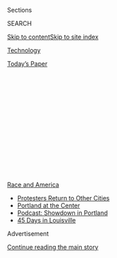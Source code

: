 <div id="app">

<div>

<div>

<div>

<div class="NYTAppHideMasthead css-1q2w90k e1suatyy0">

<div class="section css-ui9rw0 e1suatyy2">

<div class="css-eph4ug er09x8g0">

<div class="css-6n7j50">

</div>

<span class="css-1dv1kvn">Sections</span>

<div class="css-10488qs">

<span class="css-1dv1kvn">SEARCH</span>

</div>

[Skip to content](#site-content)[Skip to site
index](#site-index)

</div>

<div id="masthead-section-label" class="css-1wr3we4 eaxe0e00">

[Technology](https://www.nytimes.com/section/technology)

</div>

<div class="css-10698na e1huz5gh0">

</div>

</div>

<div id="masthead-bar-one" class="section hasLinks css-15hmgas e1csuq9d3">

<div class="css-uqyvli e1csuq9d0">

</div>

<div class="css-1uqjmks e1csuq9d1">

</div>

<div class="css-9e9ivx">

[](https://myaccount.nytimes.com/auth/login?response_type=cookie&client_id=vi)

</div>

<div class="css-1bvtpon e1csuq9d2">

[Today’s
Paper](https://www.nytimes.com/section/todayspaper)

</div>

</div>

</div>

</div>

<div data-aria-hidden="false">

<div id="site-content" data-role="main">

<div>

<div class="css-1aor85t" style="opacity:0.000000001;z-index:-1;visibility:hidden">

<div class="css-1hqnpie">

<div class="css-epjblv">

<span class="css-17xtcya">[Technology](/section/technology)</span><span class="css-x15j1o">|</span><span class="css-fwqvlz">Zuckerberg
Defends Hands-Off Approach to Trump’s
Posts</span>

</div>

<div class="css-k008qs">

<div class="css-1iwv8en">

<span class="css-18z7m18"></span>

<div>

</div>

</div>

<span class="css-1n6z4y">https://nyti.ms/300IMsV</span>

<div class="css-1705lsu">

<div class="css-4xjgmj">

<div class="css-4skfbu" data-role="toolbar" data-aria-label="Social Media Share buttons, Save button, and Comments Panel with current comment count" data-testid="share-tools">

  - 
  - 
  - 
  - 
    
    <div class="css-6n7j50">
    
    </div>

  - 
  - 

</div>

</div>

</div>

</div>

</div>

</div>

<div id="NYT_TOP_BANNER_REGION" class="css-13pd83m">

<div>

<div id="styln-prism-menu-1590763508878" class="section interactive-content interactive-size-medium css-1edisqu">

<div class="css-17ih8de interactive-body">

<div id="scroll-container" class="css-1gj85ro">

[<span class="styln-title-wrap"><span class="css-1pje3qr">Race
and</span><span class="css-1pje3qr">
America</span></span>](https://www.nytimes.com/news-event/george-floyd-protests-minneapolis-new-york-los-angeles?action=click&pgtype=Article&state=default&region=TOP_BANNER&context=storylines_menu)

  - [Protesters Return to Other
    Cities](https://www.nytimes.com/2020/07/26/us/protests-portland-seattle-trump.html?action=click&pgtype=Article&state=default&region=TOP_BANNER&context=storylines_menu)
  - [Portland at the
    Center](https://www.nytimes.com/2020/07/24/us/portland-oregon-protests-white-race.html?action=click&pgtype=Article&state=default&region=TOP_BANNER&context=storylines_menu)
  - [Podcast: Showdown in
    Portland](https://www.nytimes.com/2020/07/23/podcasts/the-daily/portland-protests.html?action=click&pgtype=Article&state=default&region=TOP_BANNER&context=storylines_menu)
  - [45 Days in
    Louisville](https://www.nytimes.com/interactive/2020/07/16/us/black-lives-matter-protests-louisville-breonna-taylor.html?action=click&pgtype=Article&state=default&region=TOP_BANNER&context=storylines_menu)

</div>

</div>

</div>

</div>

</div>

<div id="top-wrapper" class="css-1sy8kpn">

<div id="top-slug" class="css-l9onyx">

Advertisement

</div>

[Continue reading the main
story](#after-top)

<div class="ad top-wrapper" style="text-align:center;height:100%;display:block;min-height:250px">

<div id="top" class="place-ad" data-position="top" data-size-key="top">

</div>

</div>

<div id="after-top">

</div>

</div>

<div>

<div id="sponsor-wrapper" class="css-1hyfx7x">

<div id="sponsor-slug" class="css-19vbshk">

Supported by

</div>

[Continue reading the main
story](#after-sponsor)

<div id="sponsor" class="ad sponsor-wrapper" style="text-align:center;height:100%;display:block">

</div>

<div id="after-sponsor">

</div>

</div>

<div class="css-186x18t">

</div>

<div class="css-1vkm6nb ehdk2mb0">

# Zuckerberg Defends Hands-Off Approach to Trump’s Posts

</div>

In a call with Facebook employees, who have protested the inaction on
Mr. Trump’s messages, Mr. Zuckerberg said his decision was “pretty
thorough.”

<div class="css-79elbk" data-testid="photoviewer-wrapper">

<div class="css-z3e15g" data-testid="photoviewer-wrapper-hidden">

</div>

<div class="css-1a48zt4 ehw59r15" data-testid="photoviewer-children">

![<span class="css-cnj6d5 e1z0qqy90" itemprop="copyrightHolder"><span class="css-1ly73wi e1tej78p0">Credit...</span><span><span>Illustration
by Carolyn Sewell; Photograph by Jessica Chou for The New York
Times</span></span></span>](https://static01.nyt.com/images/2020/06/03/business/03facebook/03facebook-articleLarge.jpg?quality=75&auto=webp&disable=upscale)

</div>

</div>

<div class="css-18e8msd">

<div class="css-otjvjh epjyd6m0">

<div class="css-nmf14i ey68jwv0" data-aria-hidden="true">

[![Mike
Isaac](https://static01.nyt.com/images/2018/02/16/multimedia/author-mike-isaac/author-mike-isaac-thumbLarge.jpg
"Mike Isaac")](https://www.nytimes.com/by/mike-isaac)[![Cecilia
Kang](https://static01.nyt.com/images/2019/01/29/multimedia/author-cecilia-kang/author-cecilia-kang-thumbLarge.png
"Cecilia Kang")](https://www.nytimes.com/by/cecilia-kang)[![Sheera
Frenkel](https://static01.nyt.com/images/2018/06/14/multimedia/author-sheera-frenkel/author-sheera-frenkel-thumbLarge.png
"Sheera Frenkel")](https://www.nytimes.com/by/sheera-frenkel)

</div>

<div class="css-1baulvz">

By [<span class="css-1baulvz" itemprop="name">Mike
Isaac</span>](https://www.nytimes.com/by/mike-isaac),
[<span class="css-1baulvz" itemprop="name">Cecilia
Kang</span>](https://www.nytimes.com/by/cecilia-kang) and
[<span class="css-1baulvz last-byline" itemprop="name">Sheera
Frenkel</span>](https://www.nytimes.com/by/sheera-frenkel)

</div>

</div>

  - 
    
    <div class="css-ld3wwf e16638kd2">
    
    Published June 2, 2020Updated June 3,
    2020
    
    </div>

  - 
    
    <div class="css-4xjgmj">
    
    <div class="css-pvvomx" data-role="toolbar" data-aria-label="Social Media Share buttons, Save button, and Comments Panel with current comment count" data-testid="share-tools">
    
      - 
      - 
      - 
      - 
        
        <div class="css-6n7j50">
        
        </div>
    
      - 
      - 
    
    </div>
    
    </div>

</div>

</div>

<div class="section meteredContent css-1r7ky0e" name="articleBody" itemprop="articleBody">

<div class="css-1fanzo5 StoryBodyCompanionColumn">

<div class="css-53u6y8">

SAN FRANCISCO — Mark Zuckerberg, Facebook’s chief executive, on Tuesday
stood firmly behind his decision not to do anything about [President
Trump’s](https://www.nytimes.com/2020/06/02/us/politics/trump-bible-photo-op.html)
inflammatory posts on the social network, saying that he had made a
“tough decision” but that it “was pretty thorough.”

In a question-and-answer session with employees conducted over video
chat software, Mr. Zuckerberg sought to justify his position, which has
led to fierce internal dissent. The meeting, which had been scheduled
for Thursday, was moved up to Tuesday after hundreds of [employees
protested the inaction by staging a virtual
“walkout”](https://www.nytimes.com/2020/06/01/technology/facebook-employee-protest-trump.html)
on Monday.

Facebook’s principles and policies supporting free speech “show that the
right action where we are right now is to leave this up,” Mr. Zuckerberg
said on the call referring to Mr. Trump’s posts. The audio of the
employee call was heard by The New York Times.

Mr. Zuckerberg said that though he knew many people would be upset with
Facebook, a policy review backed up his decision. He added that after he
made his determination, he received a phone call from President Trump on
Friday.

</div>

</div>

<div class="css-1fanzo5 StoryBodyCompanionColumn">

<div class="css-53u6y8">

“I used that opportunity to make him know I felt this post was
inflammatory and harmful, and let him know where we stood on it,” Mr.
Zuckerberg told Facebook employees. But though he voiced displeasure to
the president, he reiterated that Mr. Trump’s message did not break the
social network’s guidelines.

The Facebook chief held firm even as the pressure on him to rein in Mr.
Trump’s messages intensified. Civil rights groups said late Monday after
meeting with Mr. Zuckerberg and Sheryl Sandberg, Facebook’s chief
operating officer, that it was “totally confounding” that the company
was not taking a tougher stand on Mr. Trump’s posts, which are often
aggressive and have heightened tensions over [protests on police
violence](https://www.nytimes.com/news-event/george-floyd-protests-minneapolis-new-york-los-angeles?action=click&pgtype=Article&state=default&module=styln-george-floyd&variant=show&region=TOP_BANNER&context=storylines_menu)
in recent days.

Several Facebook employees have resigned over the lack of action, with
one publicly saying the company would end up “on the wrong side of
history.” And protesters showed up late Monday to[Mr. Zuckerberg’s
residential
neighborhood](https://padailypost.com/2020/06/02/nighttime-protest-blocked-near-police-station-demonstrators-also-go-to-zuckerbergs-house/)
in Palo Alto, Calif., and also headed toward the social network’s
headquarters in nearby Menlo Park.

The internal dissent began brewing last week after Facebook’s rival,
Twitter, added labels to Mr. [Trump’s
tweets](https://www.nytimes.com/2020/06/03/us/politics/trump-twitter-fact-check.html)
that indicated [the president was glorifying
violence](https://www.nytimes.com/2020/05/29/technology/trump-twitter-minneapolis-george-floyd.html)
and making inaccurate statements. The same messages that Mr. Trump
posted to Twitter also appeared on Facebook. But unlike Twitter,
[Facebook did not touch the president’s
posts](https://www.nytimes.com/2020/05/29/technology/twitter-facebook-zuckerberg-trump.html),
including one in which Mr. Trump said of the protests in Minneapolis:
“when the [looting starts, the shooting
starts](https://www.nytimes.com/2020/05/29/us/looting-starts-shooting-starts.html).”

That decision led to internal criticism, with Facebook employees arguing
it was untenable to leave up Mr. Trump’s messages that incited violence.
They said Mr. Zuckerberg was kowtowing to Republicans out of fear of
Facebook being regulated or broken up.

</div>

</div>

<div class="css-1fanzo5 StoryBodyCompanionColumn">

<div class="css-53u6y8">

Mr. Zuckerberg and Ms. Sandberg have spent the past few days meeting
with employees, civil rights leaders and other angry parties to explain
the company’s stance. Mr. Zuckerberg has said Facebook does not want to
be an “arbiter of truth.” He has also said that he stands for free
speech and that what world leaders post online is in the public interest
and newsworthy.

But in trying to placate everyone, Mr. Zuckerberg has failed to appease
almost anyone. Facebook employees have continued criticizing their
employer on Twitter, LinkedIn and on their personal Facebook pages. Some
circulated petitions calling for change. On Monday, hundreds of workers
participated in the virtual “walkout” by refusing to work and setting
their automated messages to one of protest.

Timothy Aveni, a Facebook software engineer who resigned after Mr.
Zuckerberg’s decision to leave up Mr. Trump’s posts, said on his
[Facebook
page](https://www.facebook.com/timothy.j.aveni/posts/3006224359465567)
on Monday that the company wasn’t enforcing its own rules to ban speech
that promotes violence.

“Facebook will keep moving the goalposts every time Trump escalates,
finding excuse after excuse not to act on increasingly dangerous
rhetoric,” Mr. Aveni
said.

</div>

</div>

<div class="css-79elbk" data-testid="photoviewer-wrapper">

<div class="css-z3e15g" data-testid="photoviewer-wrapper-hidden">

</div>

<div class="css-1a48zt4 ehw59r15" data-testid="photoviewer-children">

![](https://static01.nyt.com/images/2020/06/02/technology/02facebook3/oakImage-1591120039942-articleLarge.jpg?quality=75&auto=webp&disable=upscale)

</div>

</div>

<div class="css-1fanzo5 StoryBodyCompanionColumn">

<div class="css-53u6y8">

Politicians and civil rights organizations have also taken issue with
Mr. Zuckerberg’s position.

On Monday evening, Vanita Gupta, who heads
the<span class="css-8l6xbc evw5hdy0"> </span>Leadership Conference on
Civil and Human Rights, took part in a one-hour phone call with Mr.
Zuckerberg, Ms. Sandberg and other Facebook officials. Afterward, she
said Mr. Zuckerberg “betrayed a lack of understanding” and compared
Facebook’s inaction on Mr. Trump’s posts to its inaction in Myanmar and
the Philippines, where military and government leaders have [used
Facebook to spread disinformation and provoke
violence](https://www.nytimes.com/2018/10/15/technology/myanmar-facebook-genocide.html).

</div>

</div>

<div class="css-1fanzo5 StoryBodyCompanionColumn">

<div class="css-53u6y8">

Later that evening, Ms. Sandberg posted on Facebook’s internal message
board and described the conversation with civil rights leaders as a
“hard but meaningful” one, according to a copy of the message viewed
by The
Times.

</div>

</div>

<div class="css-79elbk" data-testid="photoviewer-wrapper">

<div class="css-z3e15g" data-testid="photoviewer-wrapper-hidden">

</div>

<div class="css-1a48zt4 ehw59r15" data-testid="photoviewer-children">

<div class="css-1xdhyk6 erfvjey0">

<span class="css-1ly73wi e1tej78p0">Image</span>

<div class="css-zjzyr8">

<div data-testid="lazyimage-container" style="height:257.77777777777777px">

</div>

</div>

</div>

<span class="css-16f3y1r e13ogyst0" data-aria-hidden="true">Vanita
Gupta, who heads the Leadership Conference on Civil and Human Rights,
said Mr. Zuckerberg’s inaction on President Trump’s posts was “totally
confounding.”</span><span class="css-cnj6d5 e1z0qqy90" itemprop="copyrightHolder"><span class="css-1ly73wi e1tej78p0">Credit...</span><span>T.J.
Kirkpatrick for The New York Times</span></span>

</div>

</div>

<div class="css-1fanzo5 StoryBodyCompanionColumn">

<div class="css-53u6y8">

On Tuesday in the virtual meeting with employees, Mr. Zuckerberg spent
30 minutes laying out what had happened with Mr. Trump’s posts. He said
the president’s looting-and-shooting message, which went up on Friday,
was immediately spotted by Facebook’s policy team. Mr. Zuckerberg woke
up at 7:30 a.m. in Palo Alto that day to an email about the post. The
policy team called the White House, he said, telling officials there
that Mr. Trump’s message was inflammatory.

Mr. Zuckerberg spent the rest of last Friday morning talking to policy
officials and other experts at Facebook. He ultimately decided Mr.
Trump’s post had not broken Facebook’s policies.

Mr. Zuckerberg said Mr. Trump’s post relied on a call for “state use of
force,” which Facebook allows under its guidelines. He said that in the
future, the social network might reassess that policy, given the photos
and videos of excessive use of force by police that have spread across
social media in recent days.

After explaining his thought process, Mr. Zuckerberg took questions from
employees in the virtual meeting on Tuesday, according to a copy of the
call. One Facebook employee in New York expressed support for Mr.
Zuckerberg’s position. But the vast majority of questions were pointed
and the call became increasingly contentious.

Mr. Zuckerberg was asked whether any black Facebook employees were
consulted in the decision-making process. He named one. A Facebook
employee in Austin, Texas, then said that he felt the company’s
political speech policy wasn’t working and needed to be changed.

One persistent feeling shared among Facebook’s rank-and-file came out in
a direct moment between Mr. Zuckerberg and another employee during the
call.

</div>

</div>

<div class="css-1fanzo5 StoryBodyCompanionColumn">

<div class="css-53u6y8">

“Why are the smartest people in the world focused on contorting and
twisting our policies to avoid antagonizing Trump?” the employee asked.

In a statement, a Facebook spokeswoman said that “open and honest
discussion has always been a part of Facebook’s culture,” and that Mr.
Zuckerberg was “grateful” for employees’ feedback.

The call did little to soothe the feelings of employees. More than a
dozen current and former Facebook employees said the call only deepened
the frictions inside the company; some said that trying to persuade Mr.
Zuckerberg to change his mind was futile.

“It’s crystal clear today that leadership refuses to stand with us,”
Brandon Dail, a Facebook engineer,
[tweeted](https://twitter.com/aweary/status/1267885674805354498) about
the call.

Mike Isaac reported from San Francisco, Cecilia Kang from Washington and
Sheera Frenkel from Oakland, Calif.

</div>

</div>

<div>

</div>

</div>

<div>

</div>

<div>

</div>

<div>

</div>

<div>

<div id="bottom-wrapper" class="css-1ede5it">

<div id="bottom-slug" class="css-l9onyx">

Advertisement

</div>

[Continue reading the main
story](#after-bottom)

<div id="bottom" class="ad bottom-wrapper" style="text-align:center;height:100%;display:block;min-height:90px">

</div>

<div id="after-bottom">

</div>

</div>

</div>

</div>

</div>

## Site Index

<div>

</div>

## Site Information Navigation

  - [© <span>2020</span> <span>The New York Times
    Company</span>](https://help.nytimes.com/hc/en-us/articles/115014792127-Copyright-notice)

<!-- end list -->

  - [NYTCo](https://www.nytco.com/)
  - [Contact
    Us](https://help.nytimes.com/hc/en-us/articles/115015385887-Contact-Us)
  - [Work with us](https://www.nytco.com/careers/)
  - [Advertise](https://nytmediakit.com/)
  - [T Brand Studio](http://www.tbrandstudio.com/)
  - [Your Ad
    Choices](https://www.nytimes.com/privacy/cookie-policy#how-do-i-manage-trackers)
  - [Privacy](https://www.nytimes.com/privacy)
  - [Terms of
    Service](https://help.nytimes.com/hc/en-us/articles/115014893428-Terms-of-service)
  - [Terms of
    Sale](https://help.nytimes.com/hc/en-us/articles/115014893968-Terms-of-sale)
  - [Site
    Map](https://spiderbites.nytimes.com)
  - [Help](https://help.nytimes.com/hc/en-us)
  - [Subscriptions](https://www.nytimes.com/subscription?campaignId=37WXW)

</div>

</div>

</div>

</div>
